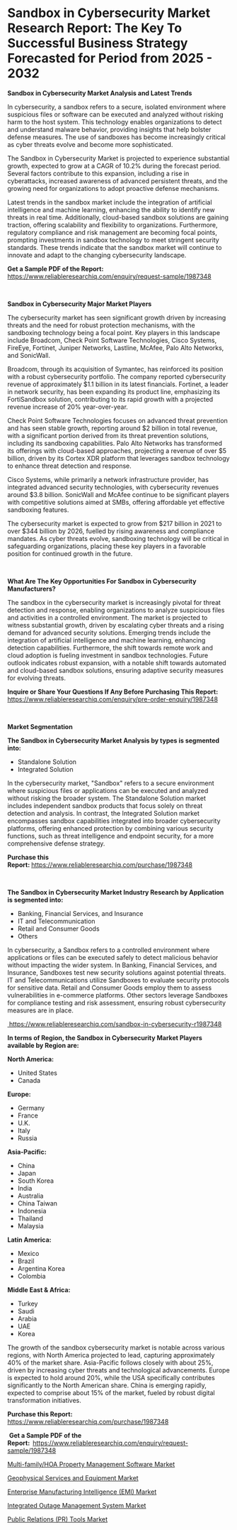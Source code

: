 <p><h1>Sandbox in Cybersecurity Market Research Report: The Key To Successful Business Strategy Forecasted for Period from 2025 - 2032</h1></p><p><strong>Sandbox in Cybersecurity Market Analysis and Latest Trends</strong></p>
<p><p>In cybersecurity, a sandbox refers to a secure, isolated environment where suspicious files or software can be executed and analyzed without risking harm to the host system. This technology enables organizations to detect and understand malware behavior, providing insights that help bolster defense measures. The use of sandboxes has become increasingly critical as cyber threats evolve and become more sophisticated.</p><p>The Sandbox in Cybersecurity Market is projected to experience substantial growth, expected to grow at a CAGR of 10.2% during the forecast period. Several factors contribute to this expansion, including a rise in cyberattacks, increased awareness of advanced persistent threats, and the growing need for organizations to adopt proactive defense mechanisms. </p><p>Latest trends in the sandbox market include the integration of artificial intelligence and machine learning, enhancing the ability to identify new threats in real time. Additionally, cloud-based sandbox solutions are gaining traction, offering scalability and flexibility to organizations. Furthermore, regulatory compliance and risk management are becoming focal points, prompting investments in sandbox technology to meet stringent security standards. These trends indicate that the sandbox market will continue to innovate and adapt to the changing cybersecurity landscape.</p></p>
<p><strong>Get a Sample PDF of the Report:&nbsp;</strong> <a href="https://www.reliableresearchiq.com/enquiry/request-sample/1987348?utm_campaign=1876&utm_medium=2&utm_source=Github&utm_content=ia&utm_term=11032025&utm_id=sandbox-in-cybersecurity">https://www.reliableresearchiq.com/enquiry/request-sample/1987348</a></p>
<p>&nbsp;</p>
<p><strong>Sandbox in Cybersecurity Major Market Players</strong></p>
<p><p>The cybersecurity market has seen significant growth driven by increasing threats and the need for robust protection mechanisms, with the sandboxing technology being a focal point. Key players in this landscape include Broadcom, Check Point Software Technologies, Cisco Systems, FireEye, Fortinet, Juniper Networks, Lastline, McAfee, Palo Alto Networks, and SonicWall.</p><p>Broadcom, through its acquisition of Symantec, has reinforced its position with a robust cybersecurity portfolio. The company reported cybersecurity revenue of approximately $1.1 billion in its latest financials. Fortinet, a leader in network security, has been expanding its product line, emphasizing its FortiSandbox solution, contributing to its rapid growth with a projected revenue increase of 20% year-over-year.</p><p>Check Point Software Technologies focuses on advanced threat prevention and has seen stable growth, reporting around $2 billion in total revenue, with a significant portion derived from its threat prevention solutions, including its sandboxing capabilities. Palo Alto Networks has transformed its offerings with cloud-based approaches, projecting a revenue of over $5 billion, driven by its Cortex XDR platform that leverages sandbox technology to enhance threat detection and response.</p><p>Cisco Systems, while primarily a network infrastructure provider, has integrated advanced security technologies, with cybersecurity revenues around $3.8 billion. SonicWall and McAfee continue to be significant players with competitive solutions aimed at SMBs, offering affordable yet effective sandboxing features.</p><p>The cybersecurity market is expected to grow from $217 billion in 2021 to over $344 billion by 2026, fuelled by rising awareness and compliance mandates. As cyber threats evolve, sandboxing technology will be critical in safeguarding organizations, placing these key players in a favorable position for continued growth in the future.</p></p>
<p>&nbsp;</p>
<p><strong>What Are The Key Opportunities For Sandbox in Cybersecurity Manufacturers?</strong></p>
<p><p>The sandbox in the cybersecurity market is increasingly pivotal for threat detection and response, enabling organizations to analyze suspicious files and activities in a controlled environment. The market is projected to witness substantial growth, driven by escalating cyber threats and a rising demand for advanced security solutions. Emerging trends include the integration of artificial intelligence and machine learning, enhancing detection capabilities. Furthermore, the shift towards remote work and cloud adoption is fueling investment in sandbox technologies. Future outlook indicates robust expansion, with a notable shift towards automated and cloud-based sandbox solutions, ensuring adaptive security measures for evolving threats.</p></p>
<p><strong>Inquire or Share Your Questions If Any Before Purchasing This Report:</strong> <a href="https://www.reliableresearchiq.com/enquiry/pre-order-enquiry/1987348?utm_campaign=1876&utm_medium=2&utm_source=Github&utm_content=ia&utm_term=11032025&utm_id=sandbox-in-cybersecurity">https://www.reliableresearchiq.com/enquiry/pre-order-enquiry/1987348</a></p>
<p>&nbsp;</p>
<p><strong>Market Segmentation</strong></p>
<p><strong>The Sandbox in Cybersecurity Market Analysis by types is segmented into:</strong></p>
<p><ul><li>Standalone Solution</li><li>Integrated Solution</li></ul></p>
<p><p>In the cybersecurity market, "Sandbox" refers to a secure environment where suspicious files or applications can be executed and analyzed without risking the broader system. The Standalone Solution market includes independent sandbox products that focus solely on threat detection and analysis. In contrast, the Integrated Solution market encompasses sandbox capabilities integrated into broader cybersecurity platforms, offering enhanced protection by combining various security functions, such as threat intelligence and endpoint security, for a more comprehensive defense strategy.</p></p>
<p><strong>Purchase this Report:&nbsp;</strong><a href="https://www.reliableresearchiq.com/purchase/1987348?utm_campaign=1876&utm_medium=2&utm_source=Github&utm_content=ia&utm_term=11032025&utm_id=sandbox-in-cybersecurity">https://www.reliableresearchiq.com/purchase/1987348</a></p>
<p>&nbsp;</p>
<p><strong>The Sandbox in Cybersecurity Market Industry Research by Application is segmented into:</strong></p>
<p><ul><li>Banking, Financial Services, and Insurance</li><li>IT and Telecommunication</li><li>Retail and Consumer Goods</li><li>Others</li></ul></p>
<p><p>In cybersecurity, a Sandbox refers to a controlled environment where applications or files can be executed safely to detect malicious behavior without impacting the wider system. In Banking, Financial Services, and Insurance, Sandboxes test new security solutions against potential threats. IT and Telecommunications utilize Sandboxes to evaluate security protocols for sensitive data. Retail and Consumer Goods employ them to assess vulnerabilities in e-commerce platforms. Other sectors leverage Sandboxes for compliance testing and risk assessment, ensuring robust cybersecurity measures are in place.</p></p>
<p><a href="https://www.reliableresearchiq.com/sandbox-in-cybersecurity-r1987348?utm_campaign=1876&utm_medium=2&utm_source=Github&utm_content=ia&utm_term=11032025&utm_id=sandbox-in-cybersecurity">&nbsp;https://www.reliableresearchiq.com/sandbox-in-cybersecurity-r1987348</a></p>
<p><strong>In terms of Region, the Sandbox in Cybersecurity Market Players available by Region are:</strong></p>
<p>
    <p> <strong> North America: </strong>
        <ul>
            <li>United States</li>
            <li>Canada</li>
        </ul>
        </p> 
    <p> <strong> Europe: </strong>
        <ul>
            <li>Germany</li>
            <li>France</li>
            <li>U.K.</li>
            <li>Italy</li>
            <li>Russia</li>
        </ul>
        </p> 
    <p> <strong> Asia-Pacific: </strong>
        <ul>
            <li>China</li>
            <li>Japan</li>
            <li>South Korea</li>
            <li>India</li>
            <li>Australia</li>
            <li>China Taiwan</li>
            <li>Indonesia</li>
            <li>Thailand</li>
            <li>Malaysia</li>
        </ul>
        </p> 
    <p> <strong> Latin America: </strong>
        <ul>
            <li>Mexico</li>
            <li>Brazil</li>
            <li>Argentina Korea</li>
            <li>Colombia</li>
        </ul>
        </p> 
    <p> <strong> Middle East & Africa: </strong>
        <ul>
            <li>Turkey</li>
            <li>Saudi</li>
            <li>Arabia</li>
            <li>UAE</li>
            <li>Korea</li>
        </ul>
    </p>
    </p>
<p><p>The growth of the sandbox cybersecurity market is notable across various regions, with North America projected to lead, capturing approximately 40% of the market share. Asia-Pacific follows closely with about 25%, driven by increasing cyber threats and technological advancements. Europe is expected to hold around 20%, while the USA specifically contributes significantly to the North American share. China is emerging rapidly, expected to comprise about 15% of the market, fueled by robust digital transformation initiatives.</p></p>
<p><strong>Purchase this Report: </strong><a href="https://www.reliableresearchiq.com/purchase/1987348?utm_campaign=1876&utm_medium=2&utm_source=Github&utm_content=ia&utm_term=11032025&utm_id=sandbox-in-cybersecurity">https://www.reliableresearchiq.com/purchase/1987348</a></p>
<p>&nbsp;<strong>Get a Sample PDF of the Report:&nbsp;&nbsp;</strong><a href="https://www.reliableresearchiq.com/enquiry/request-sample/1987348?utm_campaign=1876&utm_medium=2&utm_source=Github&utm_content=ia&utm_term=11032025&utm_id=sandbox-in-cybersecurity">https://www.reliableresearchiq.com/enquiry/request-sample/1987348</a></p>
<p><strong></strong></p>
<p><p><a href="https://github.com/kmettjanksj7/Market-Research-Report-List-1/blob/main/multi-familyhoa-property-management-software-market.md?utm_campaign=1876&utm_medium=2&utm_source=Github&utm_content=ia&utm_term=11032025&utm_id=sandbox-in-cybersecurity">Multi-family/HOA Property Management Software Market</a></p><p><a href="https://github.com/lenjakam/Market-Research-Report-List-1/blob/main/geophysical-services-and-equipment-market.md?utm_campaign=1876&utm_medium=2&utm_source=Github&utm_content=ia&utm_term=11032025&utm_id=sandbox-in-cybersecurity">Geophysical Services and Equipment Market</a></p><p><a href="https://github.com/denuetkachci/Market-Research-Report-List-1/blob/main/enterprise-manufacturing-intelligence-emi-market.md?utm_campaign=1876&utm_medium=2&utm_source=Github&utm_content=ia&utm_term=11032025&utm_id=sandbox-in-cybersecurity">Enterprise Manufacturing Intelligence (EMI) Market</a></p><p><a href="https://github.com/groszsaoudrd/Market-Research-Report-List-1/blob/main/integrated-outage-management-system-market.md?utm_campaign=1876&utm_medium=2&utm_source=Github&utm_content=ia&utm_term=11032025&utm_id=sandbox-in-cybersecurity">Integrated Outage Management System Market</a></p><p><a href="https://github.com/cachuhashieb/Market-Research-Report-List-1/blob/main/public-relations-pr-tools-market.md?utm_campaign=1876&utm_medium=2&utm_source=Github&utm_content=ia&utm_term=11032025&utm_id=sandbox-in-cybersecurity">Public Relations (PR) Tools Market</a></p></p>